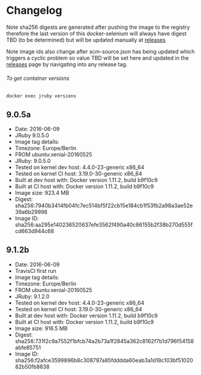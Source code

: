 # Changelog

Note sha256 digests are generated after pushing the image to the registry therefore the last version of this docker-selenium will always have digest TBD (to be determined) but will be updated manually at [releases][]

Note image ids also change after scm-source.json has being updated which triggers a cyclic problem so value TBD will be set here and updated in the [releases][] page by navigating into any release tag.

###### To get container versions
    docker exec jruby versions

## 9.0.5a
 + Date: 2016-06-09
 + JRuby 9.0.5.0
 + Image tag details:
  + Timezone: Europe/Berlin
  + FROM ubuntu:xenial-20160525
  + JRuby: 9.0.5.0
  + Tested on kernel dev host: 4.4.0-23-generic x86_64
  + Tested on kernel CI  host: 3.19.0-30-generic x86_64
  + Built at dev host with: Docker version 1.11.2, build b9f10c9
  + Built at CI  host with: Docker version 1.11.2, build b9f10c9
  + Image size: 923.4 MB
  + Digest: sha256:7940b3414fb04fc7ec514bf5f22cb15e184cb1f53fb2a98a3ae52e39a6b29998
  + Image ID: sha256:aa295e140236520637efe3562f490a40c86155b2f38b270d555fcd663d944c68

## 9.1.2b
 + Date: 2016-06-09
 + TravisCI first run
 + Image tag details:
  + Timezone: Europe/Berlin
  + FROM ubuntu:xenial-20160525
  + JRuby: 9.1.2.0
  + Tested on kernel dev host: 4.4.0-23-generic x86_64
  + Tested on kernel CI  host: 3.19.0-30-generic x86_64
  + Built at dev host with: Docker version 1.11.2, build b9f10c9
  + Built at CI  host with: Docker version 1.11.2, build b9f10c9
  + Image size: 916.5 MB
  + Digest: sha256:731f2c9a7552f1bfcb74a2b73a1f2845a362c8162f7b1d796f54158abfe85751
  + Image ID: sha256:f2afce3599896b8c308797a85fdddda60eab3a1d18c103bf5102082b50fb8838

[releases]: https://github.com/elgalu/docker-jruby/releases/
